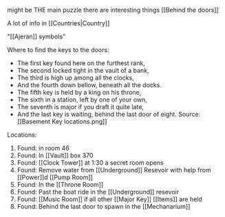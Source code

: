 might be THE main puzzle
there are interesting things [[Behind the doors]]

A lot of info in [[Countries|Country]]

"[[Ajeran]] symbols"

Where to find the keys to the doors: 
- The first key found here on the furthest rank,
- The second locked tight in the vault of a bank,
- The third is high up among all the clocks,
- And the fourth down bellow, beneath all the docks.
- The fifth key is held by a king on his throne,
- The sixth in a station, left by one of your own,
- The seventh is major if you draft it quite late,
- And the last key is waiting, behind the last door of eight.
Source: [[Basement Key locations.png]]

Locations:
1. Found: in room 46
2. Found: In [[Vault]] box 370
3. Found: [[Clock Tower]] at 1:30 a secret room opens
4. Found: Remove water from [[Underground]] Resevoir with help from [[Power]]d [[Pump Room]]
5. Found: In the [[Throne Room]]
6. Found: Past the boat ride in the [[Underground]] resevoir
7. Found: [[Music Room]] if all other [[Major Key]] [[Items]] are held
8. Found: Behind the last door to spawn in the [[Mechanarium]]